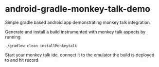 android-gradle-monkey-talk-demo
===============================

Simple gradle based android app demonstrating monkey talk integration

Generate and install a build instrumented with monkey talk aspects by running

````
./gradlew clean installMonkeytalk
````

Start your monkey talk ide, connect it to the emulator the build is deployed to and hit record
